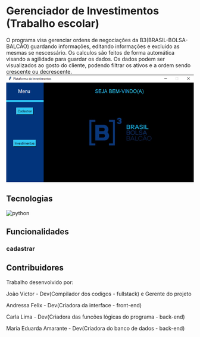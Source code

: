 # Gerenciador de Investimentos (Trabalho escolar)

O programa visa gerenciar ordens de negociações da B3(BRASIL-BOLSA-BALCÃO) guardando informações, editando informações e excluido as mesmas se nescessário.
Os calculos são feitos de forma automática visando a agilidade para guardar os dados. 
Os dados podem ser visualizados ao gosto do cliente, podendo filtrar os ativos e a ordem sendo crescente ou decrescente.
![alt text](img/image.png)

## Tecnologias
![python](https://img.shields.io/badge/python-%233776AB?style=for-the-badge&logo=python&logoColor=yellow)

## Funcionalidades
### cadastrar


## Contribuidores
Trabalho desenvolvido por:

João Victor - Dev(Compilador dos codigos - fullstack) e Gerente do projeto

Andressa Felix - Dev(Criadora da interface - front-end)

Carla Lima - Dev(Criadora das funcões lógicas do programa - back-end)

Maria Eduarda Amarante - Dev(Criadora do banco de dados - back-end)

